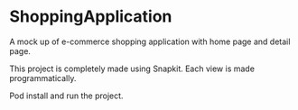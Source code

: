 # ShoppingApplication
A mock up of e-commerce shopping application with home page and detail page.

This project is completely made using Snapkit. Each view is made programmatically.

Pod install and run the project.
